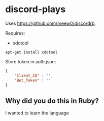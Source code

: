 # discord-plays
Uses https://github.com/meew0/discordrb.

Requires:
* xdotool
```
apt-get install xdotool
```

Store token in auth.json:
```json
{
    "Client_ID" : "",
    "Bot_Token" : ""
}
```

## Why did you do this in Ruby?
I wanted to learn the language